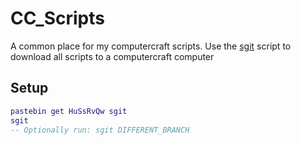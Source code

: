 # CC_Scripts

A common place for my computercraft scripts. Use the [sgit](sgit.lua) script to download all scripts to a computercraft computer

<!-- TODO: Upload sgit to pastebin when stable and insert code here -->
## Setup
```lua
pastebin get HuSsRvQw sgit
sgit
-- Optionally run: sgit DIFFERENT_BRANCH
```